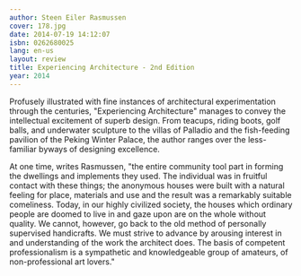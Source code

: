 ```yaml
---
author: Steen Eiler Rasmussen
cover: 178.jpg
date: 2014-07-19 14:12:07
isbn: 0262680025
lang: en-us
layout: review
title: Experiencing Architecture - 2nd Edition
year: 2014
---
```


Profusely illustrated with fine instances of architectural experimentation through the centuries, "Experiencing Architecture" manages to convey the intellectual excitement of superb design. From teacups, riding boots, golf balls, and underwater sculpture to the villas of Palladio and the fish-feeding pavilion of the Peking Winter Palace, the author ranges over the less-familiar byways of designing excellence.

At one time, writes Rasmussen, "the entire community tool part in forming the dwellings and implements they used. The individual was in fruitful contact with these things; the anonymous houses were built with a natural feeling for place, materials and use and the result was a remarkably suitable comeliness. Today, in our highly civilized society, the houses which ordinary people are doomed to live in and gaze upon are on the whole without quality. We cannot, however, go back to the old method of personally supervised handicrafts. We must strive to advance by arousing interest in and understanding of the work the architect does. The basis of competent professionalism is a sympathetic and knowledgeable group of amateurs, of non-professional art lovers."
